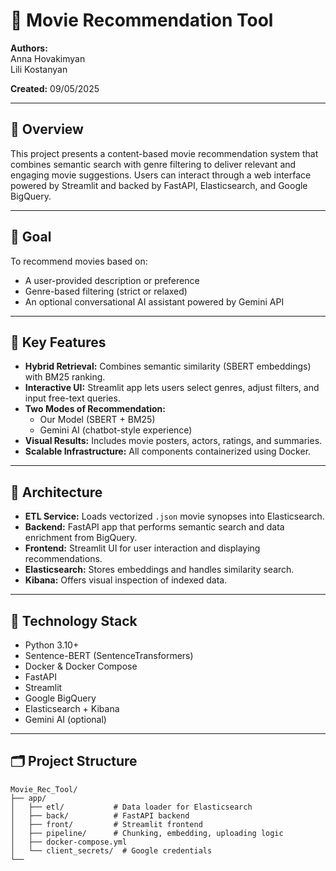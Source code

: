 # 🎥 Movie Recommendation Tool

**Authors:**  
Anna Hovakimyan  
Lili Kostanyan  

**Created:** 09/05/2025

---

## 🧠 Overview

This project presents a content-based movie recommendation system that combines semantic search with genre filtering to deliver relevant and engaging movie suggestions. Users can interact through a web interface powered by Streamlit and backed by FastAPI, Elasticsearch, and Google BigQuery.

---

## 🎯 Goal

To recommend movies based on:
- A user-provided description or preference
- Genre-based filtering (strict or relaxed)
- An optional conversational AI assistant powered by Gemini API

---

## 🧩 Key Features

- **Hybrid Retrieval:** Combines semantic similarity (SBERT embeddings) with BM25 ranking.
- **Interactive UI:** Streamlit app lets users select genres, adjust filters, and input free-text queries.
- **Two Modes of Recommendation:**
  - Our Model (SBERT + BM25)
  - Gemini AI (chatbot-style experience)
- **Visual Results:** Includes movie posters, actors, ratings, and summaries.
- **Scalable Infrastructure:** All components containerized using Docker.

---

## 🔧 Architecture

- **ETL Service:** Loads vectorized `.json` movie synopses into Elasticsearch.
- **Backend:** FastAPI app that performs semantic search and data enrichment from BigQuery.
- **Frontend:** Streamlit UI for user interaction and displaying recommendations.
- **Elasticsearch:** Stores embeddings and handles similarity search.
- **Kibana:** Offers visual inspection of indexed data.

---

## 🧪 Technology Stack

- Python 3.10+  
- Sentence-BERT (SentenceTransformers)  
- Docker & Docker Compose  
- FastAPI  
- Streamlit  
- Google BigQuery  
- Elasticsearch + Kibana  
- Gemini AI (optional)

---

## 🗂 Project Structure

```plaintext
Movie_Rec_Tool/
├── app/
│   ├── etl/           # Data loader for Elasticsearch
│   ├── back/          # FastAPI backend
│   ├── front/         # Streamlit frontend
│   ├── pipeline/      # Chunking, embedding, uploading logic
│   ├── docker-compose.yml
│   └── client_secrets/  # Google credentials
└──
```